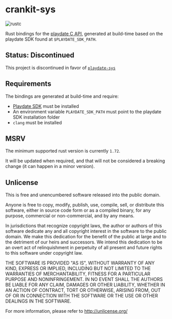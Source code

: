 # crankit-sys

![rustc](https://img.shields.io/badge/rustc-1.72+-blue?logo=rust)

Rust bindings for the [playdate C API](https://sdk.play.date/inside-playdate-with-c),
generated at build-time based on the playdate SDK found at `$PLAYDATE_SDK_PATH`.

## Status: Discontinued

This project is discontinued in favor of [`playdate-sys`](https://crates.io/crates/playdate-sys)


## Requirements

The bindings are generated at build-time and require:

* [Playdate SDK](https://play.date/dev/#cardSDK) must be installed
* An environment variable `PLAYDATE_SDK_PATH` must point to the playdate SDK installation folder
* `clang` must be installed

## MSRV

The minimum supported rust version is currently `1.72`.

It will be updated when required, and that will not be considered a breaking change (it can happen in a minor version).

## Unlicense

This is free and unencumbered software released into the public domain.

Anyone is free to copy, modify, publish, use, compile, sell, or
distribute this software, either in source code form or as a compiled
binary, for any purpose, commercial or non-commercial, and by any
means.

In jurisdictions that recognize copyright laws, the author or authors
of this software dedicate any and all copyright interest in the
software to the public domain. We make this dedication for the benefit
of the public at large and to the detriment of our heirs and
successors. We intend this dedication to be an overt act of
relinquishment in perpetuity of all present and future rights to this
software under copyright law.

THE SOFTWARE IS PROVIDED "AS IS", WITHOUT WARRANTY OF ANY KIND,
EXPRESS OR IMPLIED, INCLUDING BUT NOT LIMITED TO THE WARRANTIES OF
MERCHANTABILITY, FITNESS FOR A PARTICULAR PURPOSE AND NONINFRINGEMENT.
IN NO EVENT SHALL THE AUTHORS BE LIABLE FOR ANY CLAIM, DAMAGES OR
OTHER LIABILITY, WHETHER IN AN ACTION OF CONTRACT, TORT OR OTHERWISE,
ARISING FROM, OUT OF OR IN CONNECTION WITH THE SOFTWARE OR THE USE OR
OTHER DEALINGS IN THE SOFTWARE.

For more information, please refer to <http://unlicense.org/>
